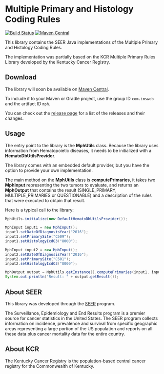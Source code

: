 # Multiple Primary and Histology Coding Rules

[![Build Status](https://travis-ci.org/imsweb/algorithms.svg?branch=master)](https://travis-ci.org/imsweb/mph)
[![Maven Central](https://maven-badges.herokuapp.com/maven-central/com.imsweb/algorithms/badge.svg)](https://maven-badges.herokuapp.com/maven-central/com.imsweb/mph)

This library contains the SEER Java implementations of the Multiple Primary and Histology Coding Rules.

The implementation was partially based on the KCR Multiple Primary Rules Library developed by the Kentucky Cancer Registry.

## Download

The library will soon be available on [Maven Central](http://search.maven.org/#search%7Cga%7C1%7Cg%3A%22com.imsweb%22%20AND%20a%3A%mph%22).

To include it to your Maven or Gradle project, use the group ID `com.imsweb` and the artifact ID `mph`.

You can check out the [release page](https://github.com/imsweb/mph/releases) for a list of the releases and their changes.

## Usage

The entry point to the library is the **MphUtils** class. Because the library uses information from Hematopoietic diseases, it needs to be initialized with a **HematoDbUtilsProvider**.

The library comes with an embedded default provider, but you have the option to provide your own implementation.

The main method on the **MphUtils** class is **computePrimaries**, it takes two **MphInput** representing the two tumors to evaluate, and returns an **MphOutput** that contains 
the result (SINGLE_PRIMARY, MULTIPLE_PRIMARIES or QUESTIONABLE) and a description of the rules that were executed to obtain that result.

Here is a typical call to the library:

```java
MphUtils.initialize(new DefaultHematoDbUtilsProvider());

MphInput input1 = new MphInput();
input1.setDateOfDiagnosisYear("2016");
input1.setPrimarySite("C509");
input1.setHistologyIcdO3("8000");

MphInput input2 = new MphInput();
input2.setDateOfDiagnosisYear("2016");
input2.setPrimarySite("C501");
input2.setHistologyIcdO3("8000");

MphOutput output = MphUtils.getInstance().computePrimaries(input1, input2);
System.out.println("Result: " + output.getResult());
```

## About SEER

This library was developed through the [SEER](http://seer.cancer.gov/) program.

The Surveillance, Epidemiology and End Results program is a premier source for cancer statistics in the United States.
The SEER program collects information on incidence, prevalence and survival from specific geographic areas representing
a large portion of the US population and reports on all these data plus cancer mortality data for the entire country.

## About KCR

The [Kentucky Cancer Registry](https://www.kcr.uky.edu/) is the population-based central cancer registry for the Commonwealth of Kentucky.
